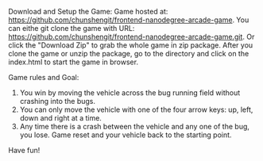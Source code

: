 Download and Setup the Game:
    Game hosted at: https://github.com/chunshengit/frontend-nanodegree-arcade-game.
    You can eithe git clone the game with URL: https://github.com/chunshengit/frontend-nanodegree-arcade-game.git.
    Or click the "Download Zip" to grab the whole game in zip package.
    After you clone the game or unzip the package, go to the directory and click on the index.html to start the game in browser.

Game rules and Goal:
1. You win by moving the vehicle across the bug running field without crashing into the bugs.
2. You can only move the vehicle with one of the four arrow keys: up, left, down and right at a time.
3. Any time there is a crash between the vehicle and any one of the bug, you lose.  Game reset and your vehicle back to the starting point.

Have fun!









